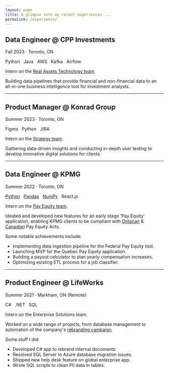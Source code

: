 ```yaml
---
layout: page
title: A glimpse into my recent experiences ...
permalink: /experience/
---
```


## Data Engineer @ CPP Investments

<p class="author_title">Fall 2023  ·  Toronto, ON</p>

<div class="post-tags">
    <a>Python</a> &nbsp;
    <a>Java</a> &nbsp;
    <a>AWS</a> &nbsp;
    <a>Kafka</a> &nbsp;
    <a>Airflow</a> &nbsp;
</div>

Intern on the [Real Assets Technology team](https://www.cppinvestments.com/the-fund/our-investments/investment-real-assets/).

Building data pipelines that provide financial and non-financial data to an all-in-one business intelligence tool for investment analysts. 

---

## Product Manager @ Konrad Group

<p class="author_title">Summer 2023  ·  Toronto, ON</p>

<div class="post-tags">
    <a>Figma</a> &nbsp;
    <a>Python</a> &nbsp;
    <a>JIRA</a> &nbsp;
</div>

Intern on the [Strategy team](https://www.konrad.com/capabilities/strategy).

Gathering data-driven insights and conducting in-depth user testing to develop innovative digital solutions for clients. 

---

## Data Engineer @ KPMG

<p class="author_title">Summer 2022  ·  Toronto, ON</p>

<div class="post-tags">
    <a href="{{site.baseurl}}/categories/#Python">Python</a> &nbsp;
    <a href="{{site.baseurl}}/categories/#Pandas">Pandas</a> &nbsp;
    <a href="{{site.baseurl}}/categories/#NumPy">NumPy</a> &nbsp;
    <a>React.js</a> &nbsp;
</div>

Intern on the [Pay Equity team](https://home.kpmg/ca/en/home/insights/2022/01/pay-equity.html).

Ideated and developed new features for an early stage 'Pay Equity' application, enabling KPMG clients to be compliant with [Ontarian](https://www.payequity.gov.on.ca/en/WhatWeDo/Pages/the_act.aspx) & [Canadian](https://www.canada.ca/en/services/jobs/workplace/human-rights/overview-pay-equity-act.html) Pay Equity Acts.

Some notable achievements include:

- Implementing data ingestion pipeline for the Federal Pay Equity tool.
- Launching MVP for the Quebec Pay Equity application.
- Building a payout calculator to plan yearly compensation increases.
- Optimizing existing ETL process for a job classifier.

---

## Product Engineer @ LifeWorks

<p class="author_title">Summer 2021  ·  Markham, ON (Remote)</p>

<div class="post-tags">
    <a>C#</a> &nbsp;
    <a>.NET</a> &nbsp;
    <a>SQL</a> &nbsp;
</div>

Intern on the Enterprise Solutions team.

Worked on a wide range of projects, from database management to automation of the company's [rebranding campaign](https://lifeworks.com/en/morneau-shepell-now-lifeworks).

Some stuff I did:

- Developed C# app to rebrand internal documents.
- Resolved SQL Server to Azure database migration issues.
- Shipped new help desk feature on global enterprise app.
- Wrote SQL scripts to clean PII data in tables. 